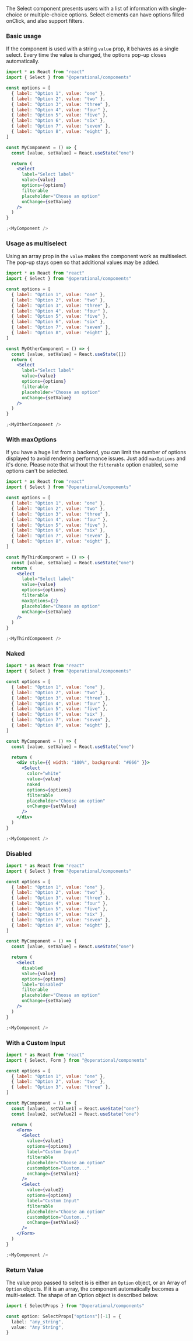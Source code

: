 The Select component presents users with a list of information with single-choice or multiple-choice options. Select elements can have options filled onClick, and also support filters.

### Basic usage

If the component is used with a string `value` prop, it behaves as a single select. Every time the value is changed, the options pop-up closes automatically.

```jsx
import * as React from "react"
import { Select } from "@operational/components"

const options = [
  { label: "Option 1", value: "one" },
  { label: "Option 2", value: "two" },
  { label: "Option 3", value: "three" },
  { label: "Option 4", value: "four" },
  { label: "Option 5", value: "five" },
  { label: "Option 6", value: "six" },
  { label: "Option 7", value: "seven" },
  { label: "Option 8", value: "eight" },
]

const MyComponent = () => {
  const [value, setValue] = React.useState("one")

  return (
    <Select
      label="Select label"
      value={value}
      options={options}
      filterable
      placeholder="Choose an option"
      onChange={setValue}
    />
  )
}

;<MyComponent />
```

### Usage as multiselect

Using an array prop in the `value` makes the component work as multiselect. The pop-up stays open so that additional values may be added.

```jsx
import * as React from "react"
import { Select } from "@operational/components"

const options = [
  { label: "Option 1", value: "one" },
  { label: "Option 2", value: "two" },
  { label: "Option 3", value: "three" },
  { label: "Option 4", value: "four" },
  { label: "Option 5", value: "five" },
  { label: "Option 6", value: "six" },
  { label: "Option 7", value: "seven" },
  { label: "Option 8", value: "eight" },
]

const MyOtherComponent = () => {
  const [value, setValue] = React.useState([])
  return (
    <Select
      label="Select label"
      value={value}
      options={options}
      filterable
      placeholder="Choose an option"
      onChange={setValue}
    />
  )
}

;<MyOtherComponent />
```

### With maxOptions

If you have a huge list from a backend, you can limit the number of options displayed to avoid rendering performance issues. Just add `maxOptions` and it's done. Please note that without the `filterable` option enabled, some options can't be selected.

```jsx
import * as React from "react"
import { Select } from "@operational/components"

const options = [
  { label: "Option 1", value: "one" },
  { label: "Option 2", value: "two" },
  { label: "Option 3", value: "three" },
  { label: "Option 4", value: "four" },
  { label: "Option 5", value: "five" },
  { label: "Option 6", value: "six" },
  { label: "Option 7", value: "seven" },
  { label: "Option 8", value: "eight" },
]

const MyThirdComponent = () => {
  const [value, setValue] = React.useState("one")
  return (
    <Select
      label="Select label"
      value={value}
      options={options}
      filterable
      maxOptions={2}
      placeholder="Choose an option"
      onChange={setValue}
    />
  )
}

;<MyThirdComponent />
```

### Naked

```jsx
import * as React from "react"
import { Select } from "@operational/components"

const options = [
  { label: "Option 1", value: "one" },
  { label: "Option 2", value: "two" },
  { label: "Option 3", value: "three" },
  { label: "Option 4", value: "four" },
  { label: "Option 5", value: "five" },
  { label: "Option 6", value: "six" },
  { label: "Option 7", value: "seven" },
  { label: "Option 8", value: "eight" },
]

const MyComponent = () => {
  const [value, setValue] = React.useState("one")

  return (
    <div style={{ width: "100%", background: "#666" }}>
      <Select
        color="white"
        value={value}
        naked
        options={options}
        filterable
        placeholder="Choose an option"
        onChange={setValue}
      />
    </div>
  )
}

;<MyComponent />
```

### Disabled

```jsx
import * as React from "react"
import { Select } from "@operational/components"

const options = [
  { label: "Option 1", value: "one" },
  { label: "Option 2", value: "two" },
  { label: "Option 3", value: "three" },
  { label: "Option 4", value: "four" },
  { label: "Option 5", value: "five" },
  { label: "Option 6", value: "six" },
  { label: "Option 7", value: "seven" },
  { label: "Option 8", value: "eight" },
]

const MyComponent = () => {
  const [value, setValue] = React.useState("one")

  return (
    <Select
      disabled
      value={value}
      options={options}
      label="Disabled"
      filterable
      placeholder="Choose an option"
      onChange={setValue}
    />
  )
}

;<MyComponent />
```

### With a Custom Input

```jsx
import * as React from "react"
import { Select, Form } from "@operational/components"

const options = [
  { label: "Option 1", value: "one" },
  { label: "Option 2", value: "two" },
  { label: "Option 3", value: "three" },
]

const MyComponent = () => {
  const [value1, setValue1] = React.useState("one")
  const [value2, setValue2] = React.useState("one")

  return (
    <Form>
      <Select
        value={value1}
        options={options}
        label="Custom Input"
        filterable
        placeholder="Choose an option"
        customOption="Custom..."
        onChange={setValue1}
      />
      <Select
        value={value2}
        options={options}
        label="Custom Input"
        filterable
        placeholder="Choose an option"
        customOption="Custom..."
        onChange={setValue2}
      />
    </Form>
  )
}

;<MyComponent />
```

### Return Value

The value prop passed to select is is either an `Option` object, or an Array of `Option` objects. If it is an
array, the component automatically becomes a multi-select. The shape of an Option object is described below.

```ts
import { SelectProps } from "@operational/components"

const option: SelectProps["options"][-1] = {
  label: "any_string",
  value: "Any String",
}
```
